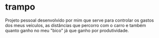 # trampo
Projeto pessoal desenvolvido por mim que serve para controlar os gastos dos meus veículos, as distâncias que percorro com o carro e também quanto ganho no meu "bico" já que ganho por produtividade.